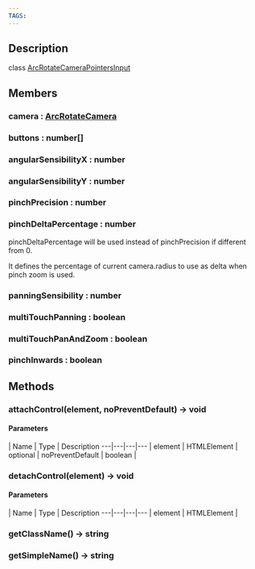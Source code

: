 ```yaml
---
TAGS:
---
```

## Description

class [ArcRotateCameraPointersInput](/classes/3.1/ArcRotateCameraPointersInput)



## Members

### camera : [ArcRotateCamera](/classes/3.1/ArcRotateCamera)


### buttons : number[]


### angularSensibilityX : number


### angularSensibilityY : number


### pinchPrecision : number


### pinchDeltaPercentage : number

pinchDeltaPercentage will be used instead of pinchPrecision if different from 0.

It defines the percentage of current camera.radius to use as delta when pinch zoom is used.
### panningSensibility : number


### multiTouchPanning : boolean


### multiTouchPanAndZoom : boolean


### pinchInwards : boolean


## Methods

### attachControl(element, noPreventDefault) &rarr; void



#### Parameters
 | Name | Type | Description
---|---|---|---
 | element | HTMLElement | 
optional | noPreventDefault | boolean | 
### detachControl(element) &rarr; void



#### Parameters
 | Name | Type | Description
---|---|---|---
 | element | HTMLElement | 

### getClassName() &rarr; string


### getSimpleName() &rarr; string


